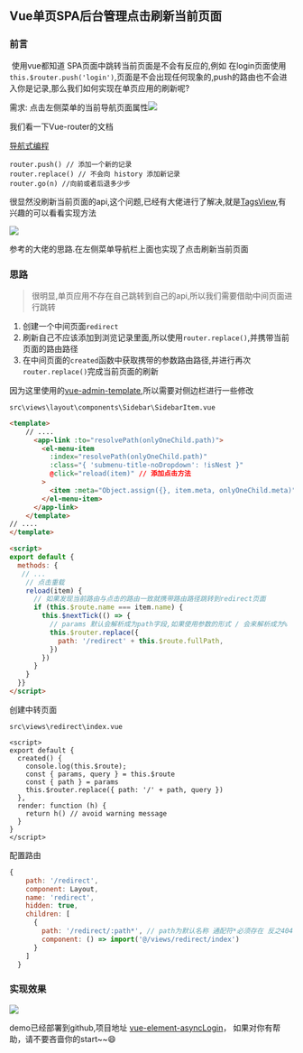 ## Vue单页SPA后台管理点击刷新当前页面

### 前言

​	使用vue都知道 SPA页面中跳转当前页面是不会有反应的,例如 在login页面使用`this.$router.push('login')`,页面是不会出现任何现象的,push的路由也不会进入你是记录,那么我们如何实现在单页应用的刷新呢?

需求: 点击左侧菜单的当前导航页面属性![](http://www.vkcyan.top/FqZNyDZNAbZkHZ5I1JNI2gOsyZb6.png)

我们看一下Vue-router的文档

[导航式编程](<https://router.vuejs.org/zh/guide/essentials/navigation.html#router-push-location-oncomplete-onabort>)

```
router.push() // 添加一个新的记录
router.replace() // 不会向 history 添加新记录
router.go(n) //向前或者后退多少步 
```

很显然没刷新当前页面的api,这个问题,已经有大佬进行了解决,就是[TagsView](<https://github.com/PanJiaChen/vue-element-admin/blob/master/src/layout/components/TagsView/index.vue>),有兴趣的可以看看实现方法

![](http://www.vkcyan.top/FpRroXHpyrFOt0AMjWLsVaQMONyt.png)

参考的大佬的思路.在左侧菜单导航栏上面也实现了点击刷新当前页面



### 思路

> 很明显,单页应用不存在自己跳转到自己的api,所以我们需要借助中间页面进行跳转

1. 创建一个中间页面`redirect`
2. 刷新自己不应该添加到浏览记录里面,所以使用`router.replace()`,并携带当前页面的路由路径
3. 在中间页面的`created`函数中获取携带的参数路由路径,并进行再次`router.replace()`完成当前页面的刷新



因为这里使用的[vue-admin-template](<https://github.com/PanJiaChen/vue-admin-template>),所以需要对侧边栏进行一些修改

`src\views\layout\components\Sidebar\SidebarItem.vue`

```html
<template>
	// ....
      <app-link :to="resolvePath(onlyOneChild.path)">
        <el-menu-item
          :index="resolvePath(onlyOneChild.path)"
          :class="{ 'submenu-title-noDropdown': !isNest }"
          @click="reload(item)" // 添加点击方法
        >
          <item :meta="Object.assign({}, item.meta, onlyOneChild.meta)" />
        </el-menu-item>
      </app-link>
    </template>
// ....
</template>

<script>
export default {
  methods: {
   // ...
    // 点击重载
    reload(item) {
      // 如果发现当前路由与点击的路由一致就携带路由路径跳转到redirect页面
      if (this.$route.name === item.name) {
        this.$nextTick(() => {
          // params 默认会解析成为path字段,如果使用参数的形式 / 会来解析成为%
          this.$router.replace({
            path: '/redirect' + this.$route.fullPath,
          })
        })
      }
    }
  }}
</script>

```



创建中转页面

`src\views\redirect\index.vue`

```
<script>
export default {
  created() {
    console.log(this.$route);
    const { params, query } = this.$route
    const { path } = params
    this.$router.replace({ path: '/' + path, query })
  },
  render: function (h) {
    return h() // avoid warning message
  }
}
</script>
```



配置路由

```js
{
    path: '/redirect',
    component: Layout,
    name: 'redirect',
    hidden: true,
    children: [
      {
        path: '/redirect/:path*', // path为默认名称 通配符*必须存在 反之404
        component: () => import('@/views/redirect/index')
      }
    ]
  }
```





### 实现效果

![](http://www.vkcyan.top/FiKdrVzhuN1l_bywlLfC-9TXP9HZ.gif)



demo已经部署到github,项目地址 [vue-element-asyncLogin](https://link.juejin.im/?target=https%3A%2F%2Fgithub.com%2Fvkcyan%2Fvue-element-asyncLogin)， 如果对你有帮助，请不要吝啬你的start~~😄